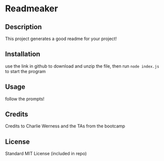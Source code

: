 # Readmeaker

## Description
This project generates a good readme for your project!

## Installation
use the link in github to download and unzip the file, then run `node index.js` to start the program

## Usage
follow the prompts!


## Credits
Credits to Charlie Werness and the TAs from the bootcamp

## License
Standard MIT License (included in repo)